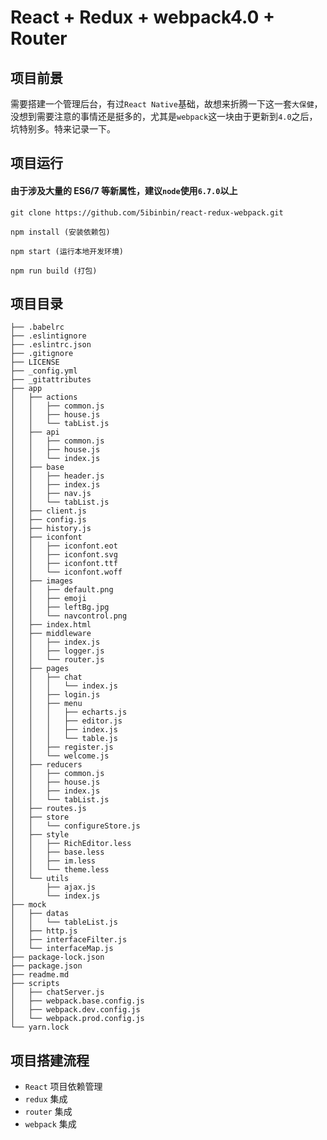 # React + Redux + webpack4.0 + Router

## 项目前景

需要搭建一个管理后台，有过`React Native`基础，故想来折腾一下这一套`大保健`，没想到需要注意的事情还是挺多的，尤其是`webpack`这一块由于更新到`4.0`之后，坑特别多。特来记录一下。

## 项目运行
#### 由于涉及大量的 ES6/7 等新属性，建议`node`使用`6.7.0`以上

```
git clone https://github.com/5ibinbin/react-redux-webpack.git

npm install (安装依赖包)

npm start (运行本地开发环境)

npm run build (打包)

```

## 项目目录

```tree
├── .babelrc
├── .eslintignore
├── .eslintrc.json
├── .gitignore
├── LICENSE
├── _config.yml
├── _gitattributes
├── app
│   ├── actions
│   │   ├── common.js
│   │   ├── house.js
│   │   └── tabList.js
│   ├── api
│   │   ├── common.js
│   │   ├── house.js
│   │   └── index.js
│   ├── base
│   │   ├── header.js
│   │   ├── index.js
│   │   ├── nav.js
│   │   └── tabList.js
│   ├── client.js
│   ├── config.js
│   ├── history.js
│   ├── iconfont
│   │   ├── iconfont.eot
│   │   ├── iconfont.svg
│   │   ├── iconfont.ttf
│   │   └── iconfont.woff
│   ├── images
│   │   ├── default.png
│   │   ├── emoji
│   │   ├── leftBg.jpg
│   │   └── navcontrol.png
│   ├── index.html
│   ├── middleware
│   │   ├── index.js
│   │   ├── logger.js
│   │   └── router.js
│   ├── pages
│   │   ├── chat
│   │   │   └── index.js
│   │   ├── login.js
│   │   ├── menu
│   │   │   ├── echarts.js
│   │   │   ├── editor.js
│   │   │   ├── index.js
│   │   │   └── table.js
│   │   ├── register.js
│   │   └── welcome.js
│   ├── reducers
│   │   ├── common.js
│   │   ├── house.js
│   │   ├── index.js
│   │   └── tabList.js
│   ├── routes.js
│   ├── store
│   │   └── configureStore.js
│   ├── style
│   │   ├── RichEditor.less
│   │   ├── base.less
│   │   ├── im.less
│   │   └── theme.less
│   └── utils
│       ├── ajax.js
│       └── index.js
├── mock
│   ├── datas
│   │   └── tableList.js
│   ├── http.js
│   ├── interfaceFilter.js
│   └── interfaceMap.js
├── package-lock.json
├── package.json
├── readme.md
├── scripts
│   ├── chatServer.js
│   ├── webpack.base.config.js
│   ├── webpack.dev.config.js
│   └── webpack.prod.config.js
└── yarn.lock

```


## 项目搭建流程

- `React` 项目依赖管理
- `redux` 集成
- `router` 集成
- `webpack` 集成
	
	  
  